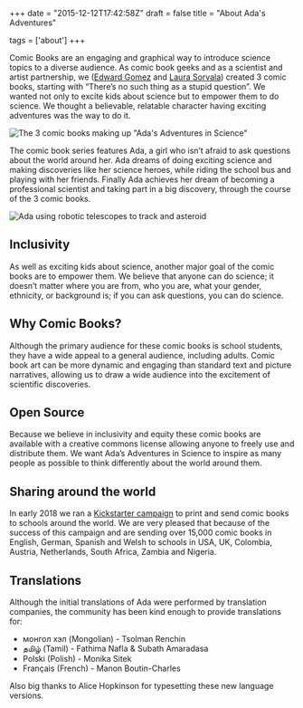 +++
date = "2015-12-12T17:42:58Z"
draft = false
title = "About Ada's Adventures"

tags = ['about']
+++


Comic Books are an engaging and graphical way to introduce science topics to a diverse audience. As comic book geeks and as a scientist and artist partnership, we ([Edward Gomez](http://edward.gomez.me.uk) and [Laura Sorvala](https://www.laurasorvala.com/)) created 3 comic books, starting with “There’s no such thing as a stupid question”. We wanted not only to excite kids about science but to empower them to do science. We thought a believable, relatable character having exciting adventures was the way to do it.

![The 3 comic books making up "Ada's Adventures in Science"](/media/comics.jpg)

The comic book series features Ada, a girl who isn’t afraid to ask questions about the world around her. Ada dreams of doing exciting science and making discoveries like her science heroes, while riding the school bus and playing with her friends. Finally Ada achieves her dream of becoming a professional scientist and taking part in a big discovery, through the course of the 3 comic books.

![Ada using robotic telescopes to track and asteroid](/media/ada_serol.jpg)

## Inclusivity

As well as exciting kids about science, another major goal of the comic books are to empower them. We believe that anyone can do science; it doesn’t matter where you are from, who you are, what your gender, ethnicity, or background is; if you can ask questions, you can do science.

## Why Comic Books?

Although the primary audience for these comic books is school students, they have a wide appeal to a general audience, including adults. Comic book art can be more dynamic and engaging than standard text and picture narratives, allowing us to draw a wide audience into the excitement of scientific discoveries.

## Open Source

Because we believe in inclusivity and equity these comic books are available with a creative commons license allowing anyone to freely use and distribute them. We want Ada’s Adventures in Science to inspire as many people as possible to think differently about the world around them.

## Sharing around the world

In early 2018 we ran a [Kickstarter campaign](https://www.kickstarter.com/projects/718137297/adas-adventures-in-science) to print and send comic books to schools around the world. We are very pleased that because of the success of this campaign and are sending over 15,000 comic books in English, German, Spanish and Welsh to schools in USA, UK, Colombia, Austria, Netherlands, South Africa, Zambia and Nigeria.

## Translations

Although the initial translations of Ada were performed by translation companies, the community has been kind enough to provide translations for:

- монгол хэл (Mongolian) - Tsolman Renchin
- தமிழ் (Tamil) - Fathima Nafla &amp; Subath Amaradasa
- Polski (Polish) - Monika Sitek
- Français (French) - Manon Boutin-Charles

Also big thanks to Alice Hopkinson for typesetting these new language versions.
